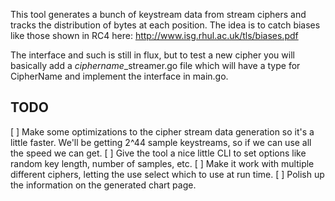 This tool generates a bunch of keystream data from stream ciphers and tracks the distribution of bytes at each position. The idea is to catch biases like those shown in RC4 here: http://www.isg.rhul.ac.uk/tls/biases.pdf

The interface and such is still in flux, but to test a new cipher you will basically add a *ciphername*\_streamer.go file which will have a type for CipherName and implement the interface in main.go.

## TODO

[ ] Make some optimizations to the cipher stream data generation so it's a little faster. We'll be getting 2^44 sample keystreams, so if we can use all the speed we can get.
[ ] Give the tool a nice little CLI to set options like random key length, number of samples, etc.
[ ] Make it work with multiple different ciphers, letting the use select which to use at run time.
[ ] Polish up the information on the generated chart page.
